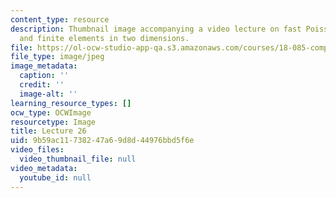 ```yaml
---
content_type: resource
description: Thumbnail image accompanying a video lecture on fast Poisson solvers
  and finite elements in two dimensions.
file: https://ol-ocw-studio-app-qa.s3.amazonaws.com/courses/18-085-computational-science-and-engineering-i-fall-2008/9b59ac11738247a69d8d44976bbd5f6e_26.jpg
file_type: image/jpeg
image_metadata:
  caption: ''
  credit: ''
  image-alt: ''
learning_resource_types: []
ocw_type: OCWImage
resourcetype: Image
title: Lecture 26
uid: 9b59ac11-7382-47a6-9d8d-44976bbd5f6e
video_files:
  video_thumbnail_file: null
video_metadata:
  youtube_id: null
---
```

